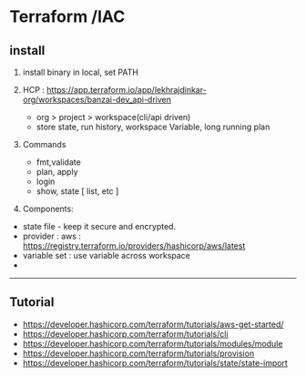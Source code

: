 # Terraform /IAC

## install
1. install binary in local, set PATH
2. HCP : https://app.terraform.io/app/lekhrajdinkar-org/workspaces/banzai-dev_api-driven
    - org > project > workspace(cli/api driven)
    - store state, run history, workspace Variable, long running plan

3. Commands
   - fmt,validate
   - plan, apply
   - login
   - show, state [ list, etc ]
   
4. Components:
  - state file - keep it secure and encrypted.
  - provider : aws : https://registry.terraform.io/providers/hashicorp/aws/latest
  - variable set : use variable across workspace
  - 
--- 
##  Tutorial
- https://developer.hashicorp.com/terraform/tutorials/aws-get-started/
- https://developer.hashicorp.com/terraform/tutorials/cli
- https://developer.hashicorp.com/terraform/tutorials/modules/module
- https://developer.hashicorp.com/terraform/tutorials/provision
- https://developer.hashicorp.com/terraform/tutorials/state/state-import

